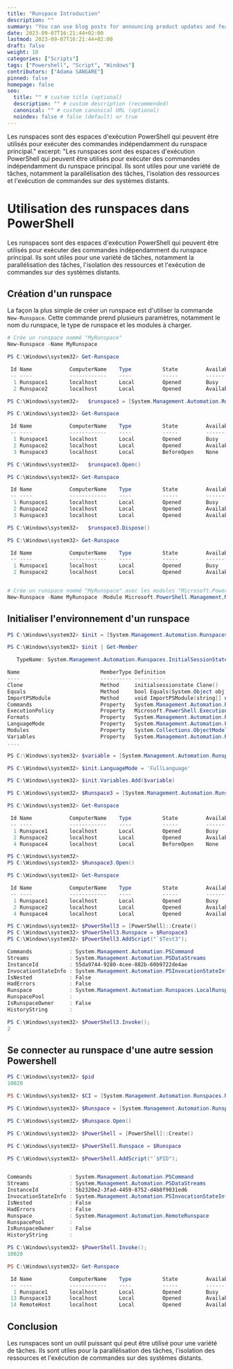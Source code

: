 ```yaml
---
title: "Runspace Introduction"
description: ""
summary: "You can use blog posts for announcing product updates and features."
date: 2023-09-07T16:21:44+02:00
lastmod: 2023-09-07T16:21:44+02:00
draft: false
weight: 10
categories: ["Scripts"]
tags: ["Powershell", "Script", "Windows"]
contributors: ["Adama SANGARE"]
pinned: false
homepage: false
seo:
  title: "" # custom title (optional)
  description: "" # custom description (recommended)
  canonical: "" # custom canonical URL (optional)
  noindex: false # false (default) or true
---
```


Les runspaces sont des espaces d'exécution PowerShell qui peuvent être utilisés pour exécuter des commandes indépendamment du runspace principal."
excerpt: "Les runspaces sont des espaces d'exécution PowerShell qui peuvent être utilisés pour exécuter des commandes indépendamment du runspace principal. Ils sont utiles pour une variété de tâches, notamment la parallélisation des tâches, l'isolation des ressources et l'exécution de commandes sur des systèmes distants.

# Utilisation des runspaces dans PowerShell

Les runspaces sont des espaces d'exécution PowerShell qui peuvent être utilisés pour exécuter des commandes indépendamment du runspace principal. Ils sont utiles pour une variété de tâches, notamment la parallélisation des tâches, l'isolation des ressources et l'exécution de commandes sur des systèmes distants.

## Création d'un runspace

La façon la plus simple de créer un runspace est d'utiliser la commande `New-Runspace`. Cette commande prend plusieurs paramètres, notamment le nom du runspace, le type de runspace et les modules à charger.

```powershell
# Crée un runspace nommé "MyRunspace"
New-Runspace -Name MyRunspace

PS C:\Windows\system32> Get-Runspace

 Id Name            ComputerName    Type          State         Availability
 -- ----            ------------    ----          -----         ------------
  1 Runspace1       localhost       Local         Opened        Busy
  2 Runspace2       localhost       Local         Opened        Available

PS C:\Windows\system32>   $runspace3 = [System.Management.Automation.Runspaces.RunspaceFactory]::CreateRunspace()

PS C:\Windows\system32> Get-Runspace

 Id Name            ComputerName    Type          State         Availability
 -- ----            ------------    ----          -----         ------------
  1 Runspace1       localhost       Local         Opened        Busy
  2 Runspace2       localhost       Local         Opened        Available
  3 Runspace3       localhost       Local         BeforeOpen    None

PS C:\Windows\system32>   $runspace3.Open()

PS C:\Windows\system32> Get-Runspace

 Id Name            ComputerName    Type          State         Availability
 -- ----            ------------    ----          -----         ------------
  1 Runspace1       localhost       Local         Opened        Busy
  2 Runspace2       localhost       Local         Opened        Available
  3 Runspace3       localhost       Local         Opened        Available

PS C:\Windows\system32>   $runspace3.Dispose()

PS C:\Windows\system32> Get-Runspace

 Id Name            ComputerName    Type          State         Availability
 -- ----            ------------    ----          -----         ------------
  1 Runspace1       localhost       Local         Opened        Busy
  2 Runspace2       localhost       Local         Opened        Available


# Crée un runspace nommé "MyRunspace" avec les modules "Microsoft.PowerShell.Management" et "Microsoft.PowerShell.Security" chargés
New-Runspace -Name MyRunspace -Module Microsoft.PowerShell.Management,Microsoft.PowerShell.Security
```
## Initialiser l'environnement d'un runspace

```powershell
PS C:\Windows\system32> $init = [System.Management.Automation.Runspaces.InitialSessionState]::Create()

PS C:\Windows\system32> $init | Get-Member

   TypeName: System.Management.Automation.Runspaces.InitialSessionState

Name                          MemberType Definition
----                          ---------- ----------
Clone                         Method     initialsessionstate Clone()
Equals                        Method     bool Equals(System.Object obj)
ImportPSModule                Method     void ImportPSModule(string[] name), void ImportPSMod...
Commands                      Property   System.Management.Automation.Runspaces.InitialSessio...EnvironmentVariables          Property   System.Management.Automation.Runspaces.InitialSessio...
ExecutionPolicy               Property   Microsoft.PowerShell.ExecutionPolicy ExecutionPolicy...
Formats                       Property   System.Management.Automation.Runspaces.InitialSessio...
LanguageMode                  Property   System.Management.Automation.PSLanguageMode Language...
Modules                       Property   System.Collections.ObjectModel.ReadOnlyCollection[Mi...
Variables                     Property   System.Management.Automation.Runspaces.InitialSessio...
....

PS C:\Windows\system32> $variable = [System.Management.Automation.Runspaces.SessionStateVariableEntry]::new("Test3", 002, '')

PS C:\Windows\system32> $init.LanguageMode = 'FullLanguage'

PS C:\Windows\system32> $init.Variables.Add($variable)

PS C:\Windows\system32> $Runspace3 = [System.Management.Automation.Runspaces.RunspaceFactory]::CreateRunspace($init)

PS C:\Windows\system32> Get-Runspace

 Id Name            ComputerName    Type          State         Availability
 -- ----            ------------    ----          -----         ------------
  1 Runspace1       localhost       Local         Opened        Busy
  2 Runspace2       localhost       Local         Opened        Available
  4 Runspace4       localhost       Local         BeforeOpen    None

PS C:\Windows\system32>
PS C:\Windows\system32> $Runspace3.Open()

PS C:\Windows\system32> Get-Runspace

 Id Name            ComputerName    Type          State         Availability
 -- ----            ------------    ----          -----         ------------
  1 Runspace1       localhost       Local         Opened        Busy
  2 Runspace2       localhost       Local         Opened        Available
  4 Runspace4       localhost       Local         Opened        Available

PS C:\Windows\system32> $PowerShell3 = [PowerShell]::Create()
PS C:\Windows\system32> $PowerShell3.Runspace = $Runspace3
PS C:\Windows\system32> $PowerShell3.AddScript("`$Test3");

Commands            : System.Management.Automation.PSCommand
Streams             : System.Management.Automation.PSDataStreams
InstanceId          : 55da9744-9280-4cee-882b-60b9722de4ae
InvocationStateInfo : System.Management.Automation.PSInvocationStateInfo
IsNested            : False
HadErrors           : False
Runspace            : System.Management.Automation.Runspaces.LocalRunspace
RunspacePool        :
IsRunspaceOwner     : False
HistoryString       :

PS C:\Windows\system32> $PowerShell3.Invoke();
2
```
## Se connecter au runspace d'une autre session Powershell

```powershell
PS C:\Windows\system32> $pid
10020

PS C:\Windows\system32> $CI = [System.Management.Automation.Runspaces.NamedPipeConnectionInfo]::new(10020)

PS C:\Windows\system32> $Runspace = [System.Management.Automation.Runspaces.RunspaceFactory]::CreateRunspace($CI)

PS C:\Windows\system32> $Runspace.Open()

PS C:\Windows\system32> $PowerShell = [PowerShell]::Create()

PS C:\Windows\system32> $PowerShell.Runspace = $Runspace

PS C:\Windows\system32> $PowerShell.AddScript("`$PID");


Commands            : System.Management.Automation.PSCommand
Streams             : System.Management.Automation.PSDataStreams
InstanceId          : 5b2320e2-3fad-4459-8752-d4b8f9031ed6
InvocationStateInfo : System.Management.Automation.PSInvocationStateInfo
IsNested            : False
HadErrors           : False
Runspace            : System.Management.Automation.RemoteRunspace
RunspacePool        :
IsRunspaceOwner     : False
HistoryString       :

PS C:\Windows\system32> $PowerShell.Invoke();
10020

PS C:\Windows\system32> Get-Runspace

 Id Name            ComputerName    Type          State         Availability
 -- ----            ------------    ----          -----         ------------
  1 Runspace1       localhost       Local         Opened        Busy
 13 Runspace13      localhost       Local         Opened        Available
 14 RemoteHost      localhost       Local         Opened        Available
```

## Conclusion

Les runspaces sont un outil puissant qui peut être utilisé pour une variété de tâches. Ils sont utiles pour la parallélisation des tâches, l'isolation des ressources et l'exécution de commandes sur des systèmes distants.
